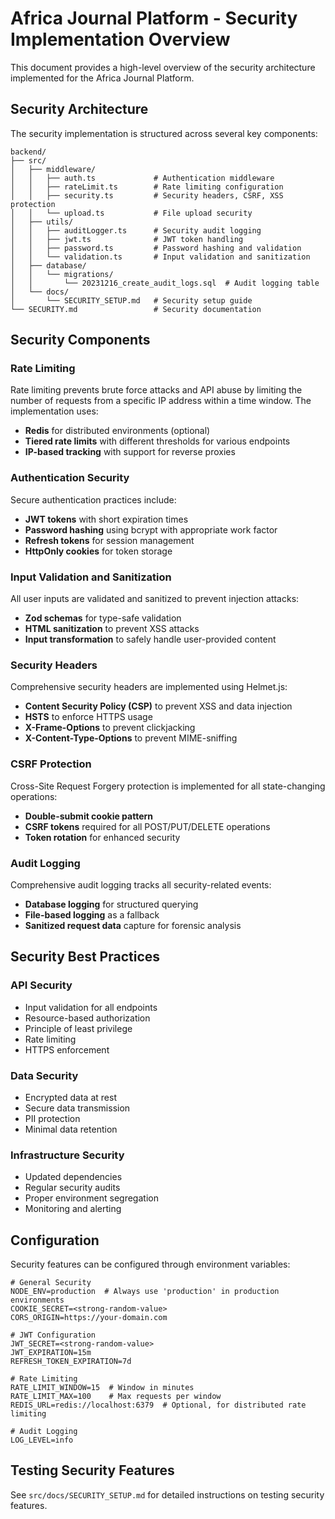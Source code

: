 # Africa Journal Platform - Security Implementation Overview

This document provides a high-level overview of the security architecture implemented for the Africa Journal Platform.

## Security Architecture

The security implementation is structured across several key components:

```plaintext
backend/
├── src/
│   ├── middleware/
│   │   ├── auth.ts             # Authentication middleware
│   │   ├── rateLimit.ts        # Rate limiting configuration
│   │   ├── security.ts         # Security headers, CSRF, XSS protection
│   │   └── upload.ts           # File upload security
│   ├── utils/
│   │   ├── auditLogger.ts      # Security audit logging
│   │   ├── jwt.ts              # JWT token handling
│   │   ├── password.ts         # Password hashing and validation
│   │   └── validation.ts       # Input validation and sanitization
│   ├── database/
│   │   └── migrations/
│   │       └── 20231216_create_audit_logs.sql  # Audit logging table
│   └── docs/
│       └── SECURITY_SETUP.md   # Security setup guide
└── SECURITY.md                 # Security documentation
```

## Security Components

### Rate Limiting

Rate limiting prevents brute force attacks and API abuse by limiting the number of requests from a specific IP address within a time window. The implementation uses:

- **Redis** for distributed environments (optional)
- **Tiered rate limits** with different thresholds for various endpoints
- **IP-based tracking** with support for reverse proxies

### Authentication Security

Secure authentication practices include:

- **JWT tokens** with short expiration times
- **Password hashing** using bcrypt with appropriate work factor
- **Refresh tokens** for session management
- **HttpOnly cookies** for token storage

### Input Validation and Sanitization

All user inputs are validated and sanitized to prevent injection attacks:

- **Zod schemas** for type-safe validation
- **HTML sanitization** to prevent XSS attacks
- **Input transformation** to safely handle user-provided content

### Security Headers

Comprehensive security headers are implemented using Helmet.js:

- **Content Security Policy (CSP)** to prevent XSS and data injection
- **HSTS** to enforce HTTPS usage
- **X-Frame-Options** to prevent clickjacking
- **X-Content-Type-Options** to prevent MIME-sniffing

### CSRF Protection

Cross-Site Request Forgery protection is implemented for all state-changing operations:

- **Double-submit cookie pattern**
- **CSRF tokens** required for all POST/PUT/DELETE operations
- **Token rotation** for enhanced security

### Audit Logging

Comprehensive audit logging tracks all security-related events:

- **Database logging** for structured querying
- **File-based logging** as a fallback
- **Sanitized request data** capture for forensic analysis

## Security Best Practices

### API Security

- Input validation for all endpoints
- Resource-based authorization
- Principle of least privilege
- Rate limiting
- HTTPS enforcement

### Data Security

- Encrypted data at rest
- Secure data transmission
- PII protection
- Minimal data retention

### Infrastructure Security

- Updated dependencies
- Regular security audits
- Proper environment segregation
- Monitoring and alerting

## Configuration

Security features can be configured through environment variables:

```env
# General Security
NODE_ENV=production  # Always use 'production' in production environments
COOKIE_SECRET=<strong-random-value>
CORS_ORIGIN=https://your-domain.com

# JWT Configuration
JWT_SECRET=<strong-random-value>
JWT_EXPIRATION=15m
REFRESH_TOKEN_EXPIRATION=7d

# Rate Limiting
RATE_LIMIT_WINDOW=15  # Window in minutes
RATE_LIMIT_MAX=100    # Max requests per window
REDIS_URL=redis://localhost:6379  # Optional, for distributed rate limiting

# Audit Logging
LOG_LEVEL=info
```

## Testing Security Features

See `src/docs/SECURITY_SETUP.md` for detailed instructions on testing security features.
